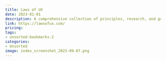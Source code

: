 ```yaml
---
title: Laws of UX
date: 2023-01-01
description: A comprehensive collection of principles, research, and guidelines for creating user-centered design.
link: https://lawsofux.com/
pricing: 
tags: 
- unsorted-bookmarks-2 
categories: 
- Unsorted 
image: index_screenshot_2023-09-07.png
---
```

